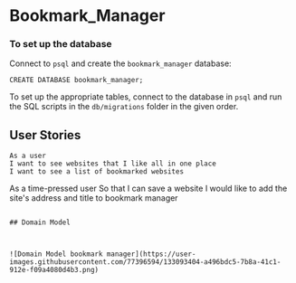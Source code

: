 # Bookmark_Manager

### To set up the database

Connect to `psql` and create the `bookmark_manager` database:

```
CREATE DATABASE bookmark_manager;
```

To set up the appropriate tables, 
connect to the database in `psql` and run the SQL scripts in the `db/migrations` folder in the given order.

## User Stories

```
As a user
I want to see websites that I like all in one place
I want to see a list of bookmarked websites
```
As a time-pressed user
So that I can save a website
I would like to add the site's address and title to bookmark manager
```

## Domain Model



![Domain Model bookmark manager](https://user-images.githubusercontent.com/77396594/133093404-a496bdc5-7b8a-41c1-912e-f09a4080d4b3.png)